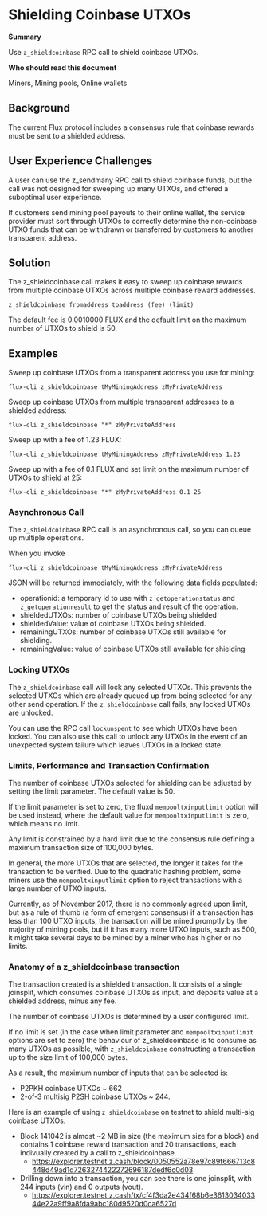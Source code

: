 # Shielding Coinbase UTXOs

**Summary**

Use `z_shieldcoinbase` RPC call to shield coinbase UTXOs.

**Who should read this document**

Miners, Mining pools, Online wallets

## Background

The current Flux protocol includes a consensus rule that coinbase rewards must be sent to a shielded address.

## User Experience Challenges

A user can use the z_sendmany RPC call to shield coinbase funds, but the call was not designed for sweeping up many UTXOs, and offered a suboptimal user experience.

If customers send mining pool payouts to their online wallet, the service provider must sort through UTXOs to correctly determine the non-coinbase UTXO funds that can be withdrawn or transferred by customers to another transparent address.

## Solution

The z_shieldcoinbase call makes it easy to sweep up coinbase rewards from multiple coinbase UTXOs across multiple coinbase reward addresses.

    z_shieldcoinbase fromaddress toaddress (fee) (limit)

The default fee is 0.0010000 FLUX and the default limit on the maximum number of UTXOs to shield is 50.

## Examples

Sweep up coinbase UTXOs from a transparent address you use for mining:

    flux-cli z_shieldcoinbase tMyMiningAddress zMyPrivateAddress

Sweep up coinbase UTXOs from multiple transparent addresses to a shielded address:

    flux-cli z_shieldcoinbase "*" zMyPrivateAddress

Sweep up with a fee of 1.23 FLUX:

    flux-cli z_shieldcoinbase tMyMiningAddress zMyPrivateAddress 1.23

Sweep up with a fee of 0.1 FLUX and set limit on the maximum number of UTXOs to shield at 25:

    flux-cli z_shieldcoinbase "*" zMyPrivateAddress 0.1 25

### Asynchronous Call

The `z_shieldcoinbase` RPC call is an asynchronous call, so you can queue up multiple operations. 

When you invoke

    flux-cli z_shieldcoinbase tMyMiningAddress zMyPrivateAddress

JSON will be returned immediately, with the following data fields populated:

- operationid: a temporary id to use with `z_getoperationstatus` and `z_getoperationresult` to get the status and result of the operation.
- shieldedUTXOs: number of coinbase UTXOs being shielded
- shieldedValue: value of coinbase UTXOs being shielded.
- remainingUTXOs: number of coinbase UTXOs still available for shielding.
- remainingValue: value of coinbase UTXOs still available for shielding

### Locking UTXOs

The `z_shieldcoinbase` call will lock any selected UTXOs. This prevents the selected UTXOs which are already queued up from being selected for any other send operation.  If the `z_shieldcoinbase` call fails, any locked UTXOs are unlocked.

You can use the RPC call `lockunspent` to see which UTXOs have been locked.  You can also use this call to unlock any UTXOs in the event of an unexpected system failure which leaves UTXOs in a locked state.

### Limits, Performance and Transaction Confirmation

The number of coinbase UTXOs selected for shielding can be adjusted by setting the limit parameter. The default value is 50.

If the limit parameter is set to zero, the fluxd `mempooltxinputlimit` option will be used instead, where the default value for `mempooltxinputlimit` is zero, which means no limit.

Any limit is constrained by a hard limit due to the consensus rule defining a maximum transaction size of 100,000 bytes.

In general, the more UTXOs that are selected, the longer it takes for the transaction to be verified.  Due to the quadratic hashing problem, some miners use the `mempooltxinputlimit` option to reject transactions with a large number of UTXO inputs.

Currently, as of November 2017, there is no commonly agreed upon limit, but as a rule of thumb (a form of emergent consensus) if a transaction has less than 100 UTXO inputs, the transaction will be mined promptly by the majority of mining pools, but if it has many more UTXO inputs, such as 500, it might take several days to be mined by a miner who has higher or no limits.

### Anatomy of a z_shieldcoinbase transaction

The transaction created is a shielded transaction.  It consists of a single joinsplit, which consumes coinbase UTXOs as input, and deposits value at a shielded address, minus any fee.

The number of coinbase UTXOs is determined by a user configured limit.

If no limit is set (in the case when limit parameter and `mempooltxinputlimit` options are set to zero) the behaviour of z_shieldcoinbase is to consume as many UTXOs as possible, with `z_shieldcoinbase` constructing a transaction up to the size limit of 100,000 bytes.

As a result, the maximum number of inputs that can be selected is:

- P2PKH coinbase UTXOs ~ 662
- 2-of-3 multisig P2SH coinbase UTXOs ~ 244.

Here is an example of using `z_shieldcoinbase` on testnet to shield multi-sig coinbase UTXOs.

- Block 141042 is almost ~2 MB in size (the maximum size for a block) and contains 1 coinbase reward transaction and 20 transactions, each indivually created by a call to z_shieldcoinbase.
  - https://explorer.testnet.z.cash/block/0050552a78e97c89f666713c8448d49ad1d7263274422272696187dedf6c0d03
- Drilling down into a transaction, you can see there is one joinsplit, with 244 inputs (vin) and 0 outputs (vout).
  - https://explorer.testnet.z.cash/tx/cf4f3da2e434f68b6e361303403344e22a9ff9a8fda9abc180d9520d0ca6527d


